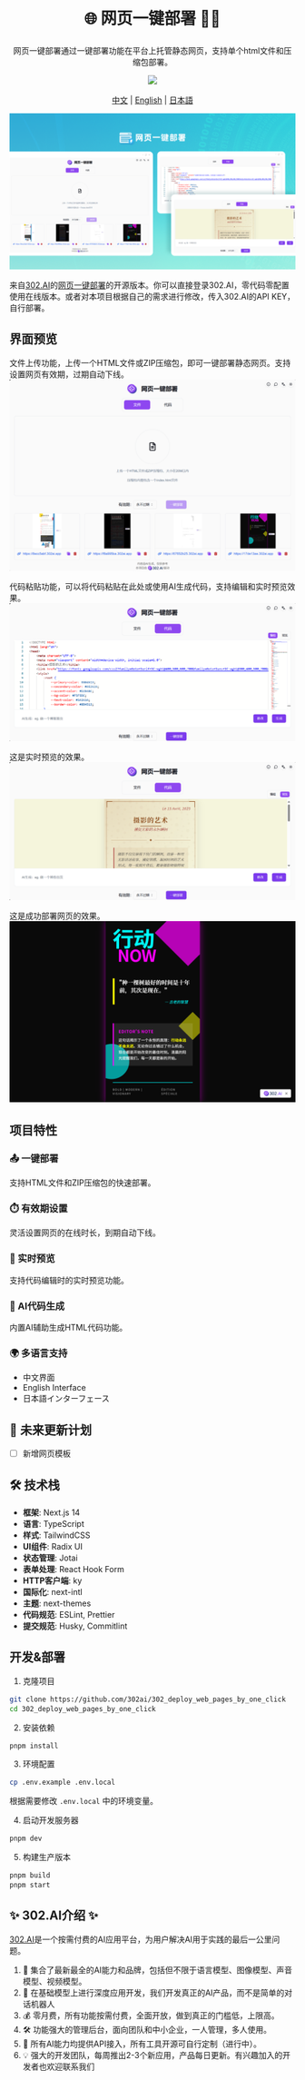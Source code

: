 # <p align="center"> 🌐 网页一键部署 🚀✨</p>

<p align="center">网页一键部署通过一键部署功能在平台上托管静态网页，支持单个html文件和压缩包部署。</p>

<p align="center"><a href="https://302.ai/tools/webserve/" target="blank"><img src="https://file.302.ai/gpt/imgs/github/20250102/72a57c4263944b73bf521830878ae39a.png" /></a></p >

<p align="center"><a href="README_zh.md">中文</a> | <a href="README.md">English</a> | <a href="README_ja.md">日本語</a></p>

![](docs/302_webserve.png)

来自[302.AI](https://302.ai)的[网页一键部署](https://302.ai/tools/webserve/)的开源版本。你可以直接登录302.AI，零代码零配置使用在线版本。或者对本项目根据自己的需求进行修改，传入302.AI的API KEY，自行部署。

## 界面预览
文件上传功能，上传一个HTML文件或ZIP压缩包，即可一键部署静态网页。支持设置网页有效期，过期自动下线。
![界面预览](docs/302_Deploy_web_pages_by_one-click_screenshot_01.png)

代码粘贴功能，可以将代码粘贴在此处或使用AI生成代码，支持编辑和实时预览效果。
![界面预览](docs/302_Deploy_web_pages_by_one-click_screenshot_02.png)           

这是实时预览的效果。
![界面预览](docs/302_Deploy_web_pages_by_one-click_screenshot_03.png)        

这是成功部署网页的效果。
![界面预览](docs/302_Deploy_web_pages_by_one-click_screenshot_04.png)      

 
## 项目特性
### 📤 一键部署
支持HTML文件和ZIP压缩包的快速部署。
### ⏱️ 有效期设置
灵活设置网页的在线时长，到期自动下线。
### 🔄 实时预览
支持代码编辑时的实时预览功能。
### 📝 AI代码生成
内置AI辅助生成HTML代码功能。
### 🌍 多语言支持
  - 中文界面
  - English Interface
  - 日本語インターフェース

## 🚩 未来更新计划
- [ ] 新增网页模板


## 🛠️ 技术栈

- **框架**: Next.js 14
- **语言**: TypeScript
- **样式**: TailwindCSS
- **UI组件**: Radix UI
- **状态管理**: Jotai
- **表单处理**: React Hook Form
- **HTTP客户端**: ky
- **国际化**: next-intl
- **主题**: next-themes
- **代码规范**: ESLint, Prettier
- **提交规范**: Husky, Commitlint

## 开发&部署
1. 克隆项目
```bash
git clone https://github.com/302ai/302_deploy_web_pages_by_one_click
cd 302_deploy_web_pages_by_one_click
```

2. 安装依赖
```bash
pnpm install
```

3. 环境配置
```bash
cp .env.example .env.local
```
根据需要修改 `.env.local` 中的环境变量。

4. 启动开发服务器
```bash
pnpm dev
```

5. 构建生产版本
```bash
pnpm build
pnpm start
```

## ✨ 302.AI介绍 ✨
[302.AI](https://302.ai)是一个按需付费的AI应用平台，为用户解决AI用于实践的最后一公里问题。
1. 🧠 集合了最新最全的AI能力和品牌，包括但不限于语言模型、图像模型、声音模型、视频模型。
2. 🚀 在基础模型上进行深度应用开发，我们开发真正的AI产品，而不是简单的对话机器人
3. 💰 零月费，所有功能按需付费，全面开放，做到真正的门槛低，上限高。
4. 🛠 功能强大的管理后台，面向团队和中小企业，一人管理，多人使用。
5. 🔗 所有AI能力均提供API接入，所有工具开源可自行定制（进行中）。
6. 💡 强大的开发团队，每周推出2-3个新应用，产品每日更新。有兴趣加入的开发者也欢迎联系我们
